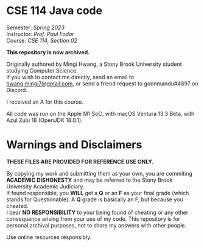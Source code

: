 # CSE 114 Java code
Semester: *Spring 2023*  
Instructor: *Prof. Paul Fodor*  
Course: *CSE 114, Section 02*

**This repository is now archived.**

Originally authored by Mingi Hwang, a Stony Brook University student studying Computer Science.  
If you wish to contact me directly, send an email to hwang.mingi7@gmail.com, or send a friend request to goonmandu#4897 on Discord.

I received an A for this course.

All code was run on the Apple M1 SoC, with macOS Ventura 13.3 Beta, with Azul Zulu 18 (OpenJDK 18.0.1).

# Warnings and Disclaimers
**THESE FILES ARE PROVIDED FOR REFERENCE USE ONLY.**

By copying my work and submitting them as your own, you are commiting **ACADEMIC DISHONESTY** and may be referred to the Stony Brook University Academic Judiciary.  
If found responsible, you **WILL** get a **Q** or an **F** as your final grade (which stands for Questionable). A **Q** grade is basically an F, but because you cheated.  
I bear **NO RESPONSIBILITY** to your being found of cheating or any other consequence arising from your use of my code. This repository is for personal archival purposes, not to share my answers with other people.

Use online resources responsibly.
